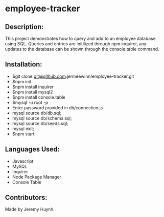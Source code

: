# employee-tracker

## Description:

This project demonstrates how to query and add to an employee database using SQL. Queries and entries are initilized through npm inquirer, any updates to the database can be shown through the console.table command.

## Installation:
* $git clone git@github.com:jermeewinn/employee-tracker.git 
* $npm init
* $npm install inquirer
* $npm install mysql2
* $npm install console.table
* $mysql -u root -p
* Enter password provided in db/connection.js
* mysql source db/db.sql;
* mysql source db/schema.sql;
* mysql source db/seeds.sql;
* mysql exit;
* $npm start

## Languages Used:
* Javascript
* MySQL
* Inquirer
* Node Package Manager
* Console Table

## Contributors:
Made by Jeremy Huynh
